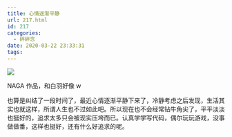 ```yaml
---
title: 心情逐渐平静
url: 217.html
id: 217
categories:
  - 碎碎念
date: 2020-03-22 23:33:31
tags:
---
```


![](/img/post/ETo-J4UU8AIpPj5.jpg)

NAGA 作品，和白羽好像 w

也算是纠结了一段时间了，最近心情逐渐平静下来了，冷静考虑之后发现，生活其实也就这样，所谓人生也不过如此吧。所以现在也不会经常钻牛角尖了，平平淡淡也挺好的，追求太多只会被现实压垮而已。认真学学写代码，偶尔玩玩游戏，没事做做番，这样也挺好，还有什么好追求的呢。
